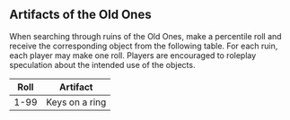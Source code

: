 ## Artifacts of the Old Ones

When searching through ruins of the Old Ones, make a percentile roll and receive the corresponding object from the following table.
For each ruin, each player may make one roll.
Players are encouraged to roleplay speculation about the intended use of the objects.

| Roll | Artifact |
| ---- | -------- |
| 1-99 | Keys on a ring |
